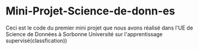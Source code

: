 # Mini-Projet-Science-de-donn-es
Ceci est le code du premier mini projet que nous avons réalisé dans l'UE de Science de Données à Sorbonne Université sur l'apprentissage supervisé(classfication))

